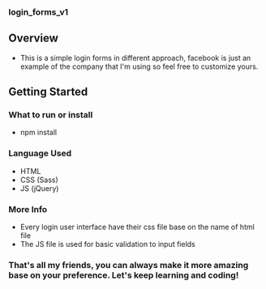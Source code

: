 ### login_forms_v1

## Overview
- This is a simple login forms in different approach, facebook is just an example of the company that I'm using so feel free to customize yours.


## Getting Started
### What to run or install
- npm install

### Language Used
- HTML
- CSS (Sass)
- JS (jQuery)

### More Info
- Every login user interface have their css file base on the name of html file
- The JS file is used for basic validation to input fields

### That's all my friends, you can always make it more amazing base on your preference. Let's keep learning and coding!
